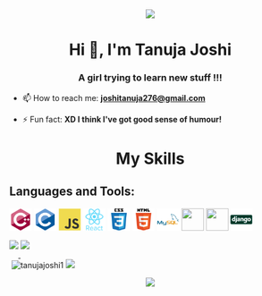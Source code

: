 <div align="center"> <img src="https://rishavanand.github.io/static/images/greetings.gif" align="center" style="width: 30%; margin-left: 0px;margin-right: 0px;" /> </div>


<h1 align="center">Hi 👋, I'm Tanuja Joshi</h1>
<h3 align="center">A girl trying to learn new stuff !!!</h3>

- 📫 How to reach me: **joshitanuja276@gmail.com**

- ⚡ Fun fact: **XD I think I've got good sense of humour!**

<h1 align="center">My Skills</h1>

## Languages and Tools:

<img src = "https://raw.githubusercontent.com/devicons/devicon/master/icons/cplusplus/cplusplus-original.svg" width = '40' height = '40'/> <img src = "https://raw.githubusercontent.com/devicons/devicon/master/icons/c/c-original.svg" width = '40' height = '40'/> <img src = "https://raw.githubusercontent.com/devicons/devicon/master/icons/javascript/javascript-original.svg" width = '40' height = '40'/>
<img src = "https://raw.githubusercontent.com/devicons/devicon/master/icons/react/react-original-wordmark.svg" width = '40' height = '40'/> <img src = "https://raw.githubusercontent.com/devicons/devicon/master/icons/css3/css3-original-wordmark.svg" width = '40' height = '40'/> <img src = "https://raw.githubusercontent.com/devicons/devicon/master/icons/html5/html5-original-wordmark.svg" width = '40' height = '40'/>
<img src = "https://raw.githubusercontent.com/devicons/devicon/master/icons/mysql/mysql-original-wordmark.svg" width = '40' height = '40'/>
<img src = "https://www.vectorlogo.zone/logos/figma/figma-icon.svg" width = '40' height = '40'/>
<img src = "https://www.vectorlogo.zone/logos/git-scm/git-scm-icon.svg" width = '40' height = '40'/>
<img src = "https://raw.githubusercontent.com/devicons/devicon/master/icons/django/django-original.svg" width = '40' height = '40'/>

<a href="https://github.com/tanujajoshi1" target="_blank">
<img src=https://img.shields.io/badge/GitHub-100000?style=for-the-badge&logo=github&logoColor=white style="margin-bottom: 15px; height: auto; width: auto;" />
</a>

<a href="https://linkedin.com/in/tanuja-joshi-b3a179193" target="_blank">
<img src=https://img.shields.io/badge/linkedin-%231E77B5.svg?&style=for-the-badge&logo=linkedin&logoColor=white style="margin-bottom: 15px; height: auto; width: auto;" />
</a>


<div > &nbsp;<img  src="https://github-readme-stats.vercel.app/api/top-langs?username=tanujajoshi1&show_icons=true&locale=en&layout=compact" alt="tanujajoshi1" />
  <img src="https://github-readme-stats.vercel.app/api?username=tanujajoshi1&show_icons=true&locale=en" style="height: auto; width: auto;"/> 
</div>
<div align="center"> <p> <img src="https://komarev.com/ghpvc/?username=tanujajoshi1&label=Profile%20views&color=0e75b6&style=flat" style="height: auto; width: auto;"/> </p> </div>


